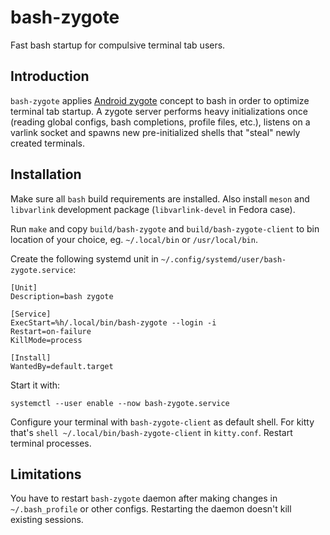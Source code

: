 # bash-zygote

Fast bash startup for compulsive terminal tab users.

## Introduction

`bash-zygote` applies [Android
zygote](https://stackoverflow.com/questions/9153166/understanding-android-zygote-and-dalvikvm/12703292#12703292)
concept to bash in order to optimize terminal tab startup. A zygote
server performs heavy initializations once (reading global configs,
bash completions, profile files, etc.), listens on a varlink socket
and spawns new pre-initialized shells that "steal" newly created
terminals.

## Installation

Make sure all `bash` build requirements are installed. Also install
`meson` and `libvarlink` development package (`libvarlink-devel` in
Fedora case).

Run `make` and copy `build/bash-zygote` and `build/bash-zygote-client`
to bin location of your choice, eg. `~/.local/bin` or
`/usr/local/bin`.

Create the following systemd unit in `~/.config/systemd/user/bash-zygote.service`:

```
[Unit]
Description=bash zygote

[Service]
ExecStart=%h/.local/bin/bash-zygote --login -i
Restart=on-failure
KillMode=process

[Install]
WantedBy=default.target
```

Start it with:

```
systemctl --user enable --now bash-zygote.service
```

Configure your terminal with `bash-zygote-client` as default
shell. For kitty that's `shell ~/.local/bin/bash-zygote-client` in
`kitty.conf`. Restart terminal processes.

## Limitations

You have to restart `bash-zygote` daemon after making changes in
`~/.bash_profile` or other configs. Restarting the daemon doesn't kill
existing sessions.
